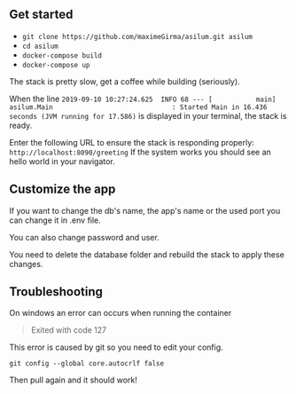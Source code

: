 ## Get started

- `git clone https://github.com/maximeGirma/asilum.git asilum`
- `cd asilum`
- `docker-compose build`
- `docker-compose up`

The stack is pretty slow, get a coffee while building (seriously).

When the line 
`2019-09-10 10:27:24.625  INFO 68 --- [           main] asilum.Main                              : Started Main in 16.436 seconds (JVM running for 17.586)` 
is displayed in your terminal, the stack is ready.

Enter the following URL to ensure the stack is responding properly:
`http://localhost:8090/greeting`
If the system works you should see an hello world in your navigator.



## Customize the app

If you want to change the db's name, the app's name or the used port you can change it in .env file.


You can also change password and user. 


You need to delete the database folder and rebuild the stack to apply these changes.


## Troubleshooting

On windows an error can occurs when running the container

>Exited with code 127 

This error is caused by git so you need to edit your config. 

`git config --global core.autocrlf false`

Then pull again and it should work!